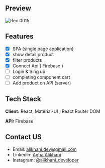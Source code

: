 ## Preview

![Rec 0015](https://user-images.githubusercontent.com/87765316/147091641-0a3d3a3c-dc90-42af-b7d8-db7fa7dab9af.gif)

## Features

- [x] SPA (single page application)
- [x] show detail product
- [x] filter products
- [x] Connect Api ( Firebase )
- [ ] Login & Sing up
- [ ] completing component cart
- [ ] Add product on API (server)

## Tech Stack

**Client:** React, Material-UI , React Router DOM

**API:** Firebase

## Contact US

- Email: [alikhani.dev@gmail.com](mailto:alikhani.dev@gmail.com)
- Linkedin: [Agha Alikhani](www.linkedin.com/in/amir-hossein-agha-alikhani-060a88217)
- Instagram: [@alikhani_developer](https://www.instagram.com/alikhani_developer/)

